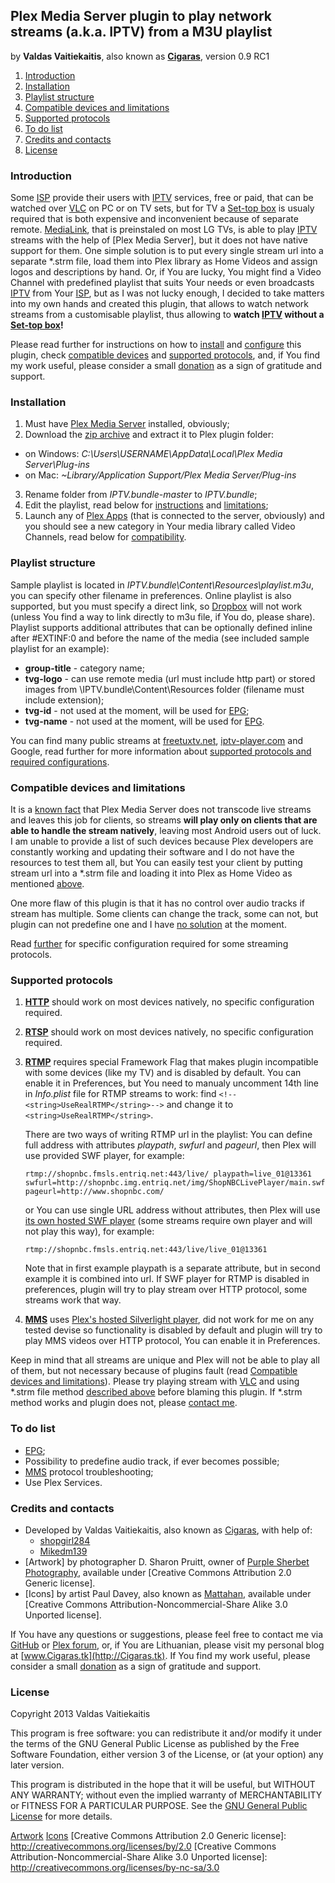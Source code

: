 ## Plex Media Server plugin to play network streams (a.k.a. IPTV) from a M3U playlist ##
by **Valdas Vaitiekaitis**, also known as **[Cigaras]**, version 0.9 RC1

1. [Introduction][1]
2. [Installation][2]
3. [Playlist structure][3]
4. [Compatible devices and limitations][4]
5. [Supported protocols][5]
6. [To do list][6]
7. [Credits and contacts][7]
8. [License][8]

### Introduction ###
Some [ISP] provide their users with [IPTV] services, free or paid, that can be watched over [VLC] on PC or on TV sets, but for TV a [Set-top box] is usualy required that is both expensive and inconvenient because of separate remote. [MediaLink], that is preinstaled on most LG TVs, is able to play [IPTV] streams with the help of [Plex Media Server], but it does not have native support for them. One simple solution is to put every single stream url into a separate \*.strm file, load them into Plex library as Home Videos and assign logos and descriptions by hand. Or, if You are lucky, You might find a Video Channel with predefined playlist that suits Your needs or even broadcasts [IPTV] from Your [ISP], but as I was not lucky enough, I decided to take matters into my own hands and created this plugin, that allows to watch network streams from a customisable playlist, thus allowing to **watch [IPTV] without a [Set-top box]!**

Please read further for instructions on how to [install][2] and [configure][3] this plugin, check [compatible devices][4] and [supported protocols][5], and, if You find my work useful, please consider a small [donation](https://www.paypal.com/cgi-bin/webscr?cmd=_donations&business=Cigaras%40gmail%2ecom&lc=LT&currency_code=EUR&bn=PP%2dDonationsBF%3abtn_donate_LG%2egif%3aNonHosted) as a sign of gratitude and support.

### Installation ###
1. Must have [Plex Media Server][GetPlex] installed, obviously;
2. Download the [zip archive](https://github.com/Cigaras/IPTV.bundle/archive/master.zip) and extract it to Plex plugin folder:
  * on Windows: *C:\Users\USERNAME\AppData\Local\Plex Media Server\Plug-ins*
  * on Mac: *~Library/Application Support/Plex Media Server/Plug-ins*
3. Rename folder from *IPTV.bundle-master* to *IPTV.bundle*;
3. Edit the playlist, read below for [instructions][3] and [limitations][5];
5. Launch any of [Plex Apps][GetPlex] (that is connected to the server, obviously) and you should see a new category in Your media library called Video Channels, read below for [compatibility][4].

### Playlist structure ###
Sample playlist is located in *IPTV.bundle\Content\Resources\playlist.m3u*, you can specify other filename in preferences. Online playlist is also supported, but you must specify a direct link, so [Dropbox](http://dropbox.com) will not work (unless You find a way to link directly to m3u file, if You do, please share).
Playlist supports additional attributes that can be optionally defined inline after #EXTINF:0 and before the name of the media (see included sample playlist for an example):
* **group-title** - category name;
* **tvg-logo** - can use remote media (url must include http part) or stored images from \IPTV.bundle\Content\Resources folder (filename must include extension);
* **tvg-id** - not used at the moment, will be used for [EPG];
* **tvg-name** - not used at the moment, will be used for [EPG].

You can find many public streams at [freetuxtv.net](http://database.freetuxtv.net/), [iptv-player.com](http://iptv-player.com/?id=database) and Google, read further for more information about [supported protocols and required configurations](#supported-protocols).

### Compatible devices and limitations ###
It is a [known fact](http://forums.plexapp.com/index.php/topic/84637-problems-getting-live-http-stream-into-channel/?p=488511) that Plex Media Server does not transcode live streams and leaves this job for clients, so streams **will play only on clients that are able to handle the stream natively**, leaving most Android users out of luck. I am unable to provide a list of such devices because Plex developers are constantly working and updating their software and I do not have the resources to test them all, but You can easily test your client by putting stream url into a \*.strm file and loading it into Plex as Home Video as mentioned [above][1].

One more flaw of this plugin is that it has no control over audio tracks if stream has multiple. Some clients can change the track, some can not, but plugin can not predefine one and I have [no solution](http://forums.plexapp.com/index.php/topic/85178-help-request-how-to-change-audio-track-of-a-video/) at the moment.

Read [further][5] for specific configuration required for some streaming protocols.

### Supported protocols ###
1. **[HTTP]** should work on most devices natively, no specific configuration required.

2. **[RTSP]** should work on most devices natively, no specific configuration required.

3. **[RTMP]** requires special Framework Flag that makes plugin incompatible with some devices (like my TV) and is disabled by default. You can enable it in Preferences, but You need to manualy uncomment 14th line in *Info.plist* file for RTMP streams to work: find ```<!--<string>UseRealRTMP</string>-->``` and change it to ```<string>UseRealRTMP</string>```.

    There are two ways of writing RTMP url in the playlist: You can define full address with attributes *playpath*, *swfurl* and *pageurl*, then Plex will use provided SWF player, for example:

    ```
    rtmp://shopnbc.fmsls.entriq.net:443/live/ playpath=live_01@13361 swfurl=http://shopnbc.img.entriq.net/img/ShopNBCLivePlayer/main.swf pageurl=http://www.shopnbc.com/
    ```

    or You can use single URL address without attributes, then Plex will use [its own hosted SWF player](http://www.plexapp.com/player/player.php) (some streams require own player and will not play this way), for example:

    ```
    rtmp://shopnbc.fmsls.entriq.net:443/live/live_01@13361
    ```

    Note that in first example playpath is a separate attribute, but in second example it is combined into url. If SWF player for RTMP is disabled in preferences, plugin will try to play stream over HTTP protocol, some streams work that way.

4. **[MMS]** uses [Plex's hosted Silverlight player](http://www.plexapp.com/player/silverlight.php), did not work for me on any tested devise so functionality is disabled by default and plugin will try to play MMS videos over HTTP protocol, You can enable it in Preferences.

Keep in mind that all streams are unique and Plex will not be able to play all of them, but not necessary because of plugins fault (read [Compatible devices and limitations][4]). Please try playing stream with [VLC] and using \*.strm file method [described above][4] before blaming this plugin. If \*.strm method works and plugin does not, please [contact me][7].

### To do list ###
* [EPG];
* Possibility to predefine audio track, if ever becomes possible;
* [MMS] protocol troubleshooting;
* Use Plex Services.

### Credits and contacts ###
* Developed by Valdas Vaitiekaitis, also known as [Cigaras], with help of:
  * [shopgirl284](http://forums.plexapp.com/index.php/user/87889-shopgirl284/)
  * [Mikedm139](http://forums.plexapp.com/index.php/user/14450-mikedm139/)
* [Artwork] by photographer D. Sharon Pruitt, owner of [Purple Sherbet Photography](http://www.flickr.com/photos/purplesherbet/), available under [Creative Commons Attribution 2.0 Generic license].
* [Icons] by artist Paul Davey, also known as [Mattahan](http://mattahan.deviantart.com/), available under [Creative Commons Attribution-Noncommercial-Share Alike 3.0 Unported license].

If You have any questions or suggestions, please feel free to contact me via [GitHub](https://github.com/Cigaras) or [Plex forum](http://forums.plexapp.com/index.php/topic/83083-iptvbundle-plugin-that-plays-iptv-streams-from-a-m3u-playlist/), or, if You are Lithuanian, please visit my personal blog at [www.Cigaras.tk](http://Cigaras.tk). If You find my work useful, please consider a small [donation](https://www.paypal.com/cgi-bin/webscr?cmd=_donations&business=Cigaras%40gmail%2ecom&lc=LT&currency_code=EUR&bn=PP%2dDonationsBF%3abtn_donate_LG%2egif%3aNonHosted) as a sign of gratitude and support.

### License ###
Copyright 2013 Valdas Vaitiekaitis

This program is free software: you can redistribute it and/or modify it under the terms of the GNU General Public License as published by the Free Software Foundation, either version 3 of the License, or (at your option) any later version.

This program is distributed in the hope that it will be useful, but WITHOUT ANY WARRANTY; without even the implied warranty of MERCHANTABILITY or FITNESS FOR A PARTICULAR PURPOSE. See the [GNU General Public License](http://www.gnu.org/copyleft/gpl.html) for more details.

  [1]: #introduction "Introduction"
  [2]: #installation "Installation"
  [3]: #playlist-structure "Playlist structure"
  [4]: #compatible-devices-and-limitations "Compatible devices and limitations"
  [5]: #supported-protocols "Supported protocols"
  [6]: #to-do-list "To do list"
  [7]: #credits-and-contacts "Credits and contacts"
  [8]: #license "License"
  [Cigaras]: http://forums.plexapp.com/index.php/user/107872-cigaras
  [GetPlex]: http://www.plexapp.com/getplex
  [MediaLink]: http://www.plexapp.com/medialink/files/index.html
  [Set-top box]: http://en.wikipedia.org/wiki/Set-top_box
  [IPTV]: http://en.wikipedia.org/wiki/IPTV
  [VLC]: http://www.videolan.org/vlc/index.html
  [ISP]: http://en.wikipedia.org/wiki/Internet_service_provider
  [HTTP]: http://en.wikipedia.org/wiki/HTTP_Live_Streaming
  [RTSP]: http://en.wikipedia.org/wiki/Real_Time_Streaming_Protocol
  [RTMP]: http://en.wikipedia.org/wiki/Real_Time_Messaging_Protocol
  [MMS]: http://en.wikipedia.org/wiki/Microsoft_Media_Server
  [EPG]: http://en.wikipedia.org/wiki/Electronic_program_guide
  [Artwork](http://www.flickr.com/photos/purplesherbet/10579021143)
  [Icons](http://www.iconarchive.com/show/ultrabuuf-icons-by-mattahan.html)
  [Creative Commons Attribution 2.0 Generic license]: http://creativecommons.org/licenses/by/2.0
  [Creative Commons Attribution-Noncommercial-Share Alike 3.0 Unported license]: http://creativecommons.org/licenses/by-nc-sa/3.0